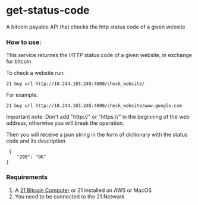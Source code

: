 <h1> get-status-code </h1>
<p>A bitcoin payable API that checks the http status code of a given website</p>

<h3> How to use: </h3>
<p>This service returnes the HTTP status code of a given website, in exchange for bitcoin</p>
<p> To check a website run: </p>

<pre><code>21 buy url http://10.244.183.245:4000/check_website/<website's address>
</code></pre>
<p> For example: </p>
<pre><code>21 buy url http://10.244.183.245:4000/check_website/www.google.com
</code></pre>

<p> Important note: Don't add "http://" or "https://" in the beginning of the web address, 
otherwise you will break the operation. </p>

<p>Then you will receive a json string in the form of dictionary with the status code and its description</p>
<pre><code> {
    "200": "OK"
}
</code></pre>

<h3> Requirements </h3>

1. A  <a href="https://21.co">21 Bitcoin Computer</a> or 21 installed on AWS or MacOS
2. You need to be connected to the 21 Network
